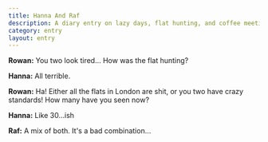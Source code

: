 ```yaml
---
title: Hanna And Raf
description: A diary entry on lazy days, flat hunting, and coffee meetings with Hanna and Raf
category: entry
layout: entry
---
```


**Rowan:** You two look tired&hellip; How was the flat hunting?

**Hanna:** All terrible.

**Rowan:** Ha! Either all the flats in London are shit, or you two have crazy standards! How many have you seen now?

**Hanna:** Like 30&hellip;ish

**Raf:** A mix of both. It's a bad combination&hellip;
